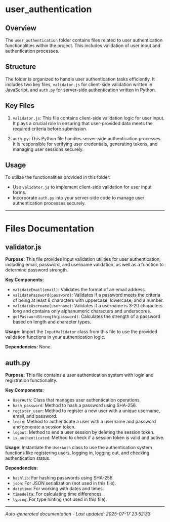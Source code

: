 # user_authentication

## Overview
The `user_authentication` folder contains files related to user authentication functionalities within the project. This includes validation of user input and authentication processes.

## Structure
The folder is organized to handle user authentication tasks efficiently. It includes two key files, `validator.js` for client-side validation written in JavaScript, and `auth.py` for server-side authentication written in Python.

## Key Files
1. `validator.js`: This file contains client-side validation logic for user input. It plays a crucial role in ensuring that user-provided data meets the required criteria before submission.
   
2. `auth.py`: This Python file handles server-side authentication processes. It is responsible for verifying user credentials, generating tokens, and managing user sessions securely.

## Usage
To utilize the functionalities provided in this folder:
- Use `validator.js` to implement client-side validation for user input forms.
- Incorporate `auth.py` into your server-side code to manage user authentication processes securely.

---

# Files Documentation

## validator.js

**Purpose:** This file provides input validation utilities for user authentication, including email, password, and username validation, as well as a function to determine password strength.

**Key Components:**
- `validateEmail(email)`: Validates the format of an email address.
- `validatePassword(password)`: Validates if a password meets the criteria of being at least 8 characters with uppercase, lowercase, and a number.
- `validateUsername(username)`: Validates if a username is 3-20 characters long and contains only alphanumeric characters and underscores.
- `getPasswordStrength(password)`: Calculates the strength of a password based on length and character types.

**Usage:** Import the `InputValidator` class from this file to use the provided validation functions in your authentication logic.

**Dependencies:** None.

## auth.py

**Purpose:** This file contains a user authentication system with login and registration functionality.

**Key Components:**
- `UserAuth`: Class that manages user authentication operations.
- `hash_password`: Method to hash a password using SHA-256.
- `register_user`: Method to register a new user with a unique username, email, and password.
- `login`: Method to authenticate a user with a username and password and generate a session token.
- `logout`: Method to end a user session by deleting the session token.
- `is_authenticated`: Method to check if a session token is valid and active.

**Usage:** Instantiate the `UserAuth` class to use the authentication system functions like registering users, logging in, logging out, and checking authentication status.

**Dependencies:** 
- `hashlib`: For hashing passwords using SHA-256.
- `json`: For JSON serialization (not used in this file).
- `datetime`: For working with dates and times.
- `timedelta`: For calculating time differences.
- `typing`: For type hinting (not used in this file).

---
*Auto-generated documentation - Last updated: 2025-07-17 23:52:33*
